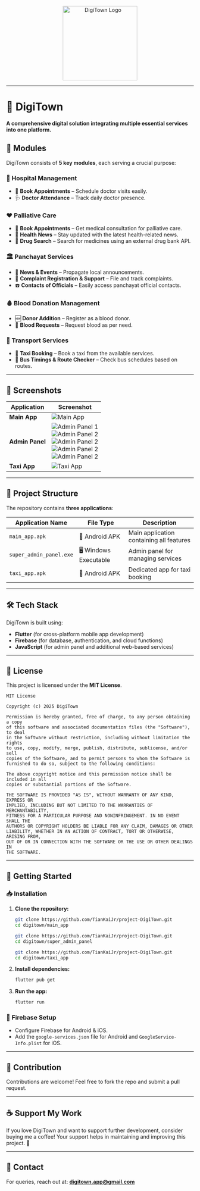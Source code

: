 <p align="center">
  <img src="https://github.com/TianKaiJr/project-DigiTown/blob/main/super_admin_panel/assets/images/logo.png" alt="DigiTown Logo" width="200">
</p>

---

# 🚀 DigiTown

**A comprehensive digital solution integrating multiple essential services into one platform.**  

## 📌 Modules  

DigiTown consists of **5 key modules**, each serving a crucial purpose:  

### 🏥 Hospital Management  
- 📅 **Book Appointments** – Schedule doctor visits easily.  
- 🩺 **Doctor Attendance** – Track daily doctor presence.  

### ❤️ Palliative Care  
- 📅 **Book Appointments** – Get medical consultation for palliative care.  
- 📰 **Health News** – Stay updated with the latest health-related news.  
- 💊 **Drug Search** – Search for medicines using an external drug bank API.  

### 🏛️ Panchayat Services  
- 📰 **News & Events** – Propagate local announcements.  
- 📢 **Complaint Registration & Support** – File and track complaints.  
- ☎️ **Contacts of Officials** – Easily access panchayat official contacts.  

### 🩸 Blood Donation Management  
- 🆕 **Donor Addition** – Register as a blood donor.  
- 🏥 **Blood Requests** – Request blood as per need.  

### 🚖 Transport Services  
- 🚕 **Taxi Booking** – Book a taxi from the available services.  
- 🚌 **Bus Timings & Route Checker** – Check bus schedules based on routes.  

---

## 📸 Screenshots  

| Application  | Screenshot  |
|-------------|------------|
| **Main App** | ![Main App](https://github.com/TianKaiJr/project-DigiTown/blob/main/screenshots/main_app.png) |
| **Admin Panel** | ![Admin Panel 1](https://github.com/TianKaiJr/project-DigiTown/blob/main/screenshots/login.png) <br> ![Admin Panel 2](https://github.com/TianKaiJr/project-DigiTown/blob/main/screenshots/da.png) <br> ![Admin Panel 2](https://github.com/TianKaiJr/project-DigiTown/blob/main/screenshots/appoints.png) <br> ![Admin Panel 2](https://github.com/TianKaiJr/project-DigiTown/blob/main/screenshots/routes.png)<br> ![Admin Panel 2](https://github.com/TianKaiJr/project-DigiTown/blob/main/screenshots/updates.png) |
| **Taxi App** | ![Taxi App](https://github.com/TianKaiJr/project-DigiTown/blob/main/screenshots/taxi_app.png) |

---



## 📂 Project Structure  

The repository contains **three applications**:  

| Application Name     | File Type   | Description |
|----------------------|------------|-------------|
| `main_app.apk`       | 📱 Android APK | Main application containing all features |
| `super_admin_panel.exe` | 🖥️ Windows Executable | Admin panel for managing services |
| `taxi_app.apk`       | 🚕 Android APK | Dedicated app for taxi booking |

---

## 🛠️ Tech Stack  

DigiTown is built using:  
- **Flutter** (for cross-platform mobile app development)  
- **Firebase** (for database, authentication, and cloud functions)  
- **JavaScript** (for admin panel and additional web-based services)  

---

## 📜 License  

This project is licensed under the **MIT License**.  

```
MIT License

Copyright (c) 2025 DigiTown

Permission is hereby granted, free of charge, to any person obtaining a copy
of this software and associated documentation files (the "Software"), to deal
in the Software without restriction, including without limitation the rights
to use, copy, modify, merge, publish, distribute, sublicense, and/or sell
copies of the Software, and to permit persons to whom the Software is
furnished to do so, subject to the following conditions:

The above copyright notice and this permission notice shall be included in all
copies or substantial portions of the Software.

THE SOFTWARE IS PROVIDED "AS IS", WITHOUT WARRANTY OF ANY KIND, EXPRESS OR
IMPLIED, INCLUDING BUT NOT LIMITED TO THE WARRANTIES OF MERCHANTABILITY,
FITNESS FOR A PARTICULAR PURPOSE AND NONINFRINGEMENT. IN NO EVENT SHALL THE
AUTHORS OR COPYRIGHT HOLDERS BE LIABLE FOR ANY CLAIM, DAMAGES OR OTHER
LIABILITY, WHETHER IN AN ACTION OF CONTRACT, TORT OR OTHERWISE, ARISING FROM,
OUT OF OR IN CONNECTION WITH THE SOFTWARE OR THE USE OR OTHER DEALINGS IN
THE SOFTWARE.
```

---

## 🚀 Getting Started  

### 📥 Installation  
1. **Clone the repository:**  
   ```bash
   git clone https://github.com/TianKaiJr/project-DigiTown.git
   cd digitown/main_app
   ```
   ```bash
   git clone https://github.com/TianKaiJr/project-DigiTown.git
   cd digitown/super_admin_panel
   ```
   ```bash
   git clone https://github.com/TianKaiJr/project-DigiTown.git
   cd digitown/taxi_app
   ```

2. **Install dependencies:**  
   ```bash
   flutter pub get
   ```

3. **Run the app:**  
   ```bash
   flutter run
   ```

### 🔑 Firebase Setup  
- Configure Firebase for Android & iOS.  
- Add the `google-services.json` file for Android and `GoogleService-Info.plist` for iOS.  

---

## 🤝 Contribution  

Contributions are welcome! Feel free to fork the repo and submit a pull request.  

---

## ☕ Support My Work  

If you love DigiTown and want to support further development, consider buying me a coffee! Your support helps in maintaining and improving this project. 💙

---

## 📩 Contact  

For queries, reach out at: **digitown.app@gmail.com**

